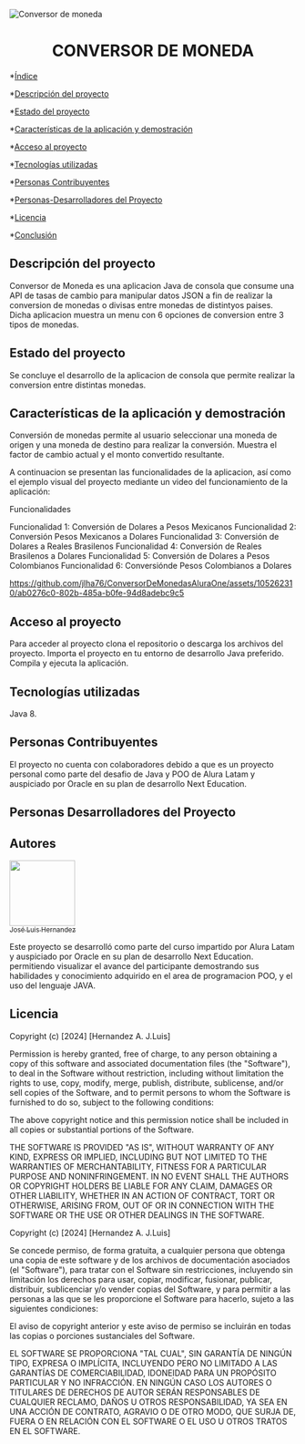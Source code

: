 

![Conversor de moneda](https://github.com/jlha76/ConversorDeMonedasAluraOne/assets/105262310/5dea84a4-05df-4522-bdef-19825833da43)


<h1 align="center"> CONVERSOR DE MONEDA </h1>


*[Índice](#índice)

*[Descripción del proyecto](#descripción-del-proyecto)

*[Estado del proyecto](#Estado-del-proyecto)

*[Características de la aplicación y demostración](#Características-de-la-aplicación-y-demostración)

*[Acceso al proyecto](#acceso-proyecto)

*[Tecnologías utilizadas](#tecnologías-utilizadas)

*[Personas Contribuyentes](#personas-contribuyentes)

*[Personas-Desarrolladores del Proyecto](#personas-desarrolladores)

*[Licencia](#licencia)

*[Conclusión](#conclusión)



<h2 id=#descripción-del-proyecto> Descripción del proyecto </h2>
<p>
Conversor de Moneda es una aplicacion Java de consola que consume una API de tasas de cambio para manipular datos JSON a fin de realizar la conversion de monedas o divisas entre monedas de distintyos paises. Dicha aplicacion muestra un menu con 6 opciones de conversion entre 3 tipos de monedas.
</p>

<h2 id=#Estado-del-proyecto> Estado del proyecto </h2>
<p>
 Se concluye el desarrollo de la aplicacion de consola que permite realizar la conversion entre distintas monedas.
</p>

<h2 id=##Características-de-la-aplicación-y-demostración> Características de la aplicación y demostración </h2>
<p>

Conversión de monedas permite al usuario seleccionar una moneda de origen y una moneda de destino para realizar la conversión. Muestra el factor de cambio actual y el monto convertido resultante.

A continuacion se presentan las funcionalidades de la aplicacion, así como el ejemplo visual del proyecto mediante un video del funcionamiento de la aplicación:

Funcionalidades

Funcionalidad 1: Conversión de  Dolares a Pesos Mexicanos
Funcionalidad 2: Conversión Pesos Mexicanos a Dolares
Funcionalidad 3: Conversión de Dolares a Reales Brasilenos
Funcionalidad 4: Conversión de Reales Brasilenos a Dolares
Funcionalidad 5: Conversión de Dolares a Pesos Colombianos
Funcionalidad 6: Conversiónde Pesos Colombianos a Dolares

https://github.com/jlha76/ConversorDeMonedasAluraOne/assets/105262310/ab0276c0-802b-485a-b0fe-94d8adebc9c5
 
</p>

<h2 id=#acceso-proyecto> Acceso al proyecto </h2>
<p>
Para acceder al proyecto clona el repositorio o descarga los archivos del proyecto. Importa el proyecto en tu entorno de desarrollo Java preferido. Compila y ejecuta la aplicación.
</p>

<h2 id=##tecnologías-utilizadas> Tecnologías utilizadas </h2>
<p>
  Java 8.
</p>

<h2 id=#personas-contribuyentes> Personas Contribuyentes </h2>
<p>
  El proyecto no cuenta con colaboradores debido a que es un proyecto personal como parte del desafio de Java y POO de Alura Latam y auspiciado por Oracle en su plan de desarrollo Next Education.
</p>

<h2 id=#personas-desarrolladores> Personas  Desarrolladores del Proyecto </h2>
<p>

  ## Autores

[<img src="https://avatars.githubusercontent.com/u/105262310?v=4" width=115><br><sub>José Luis Hernandez</sub>](https://github.com/jlha76)

Este proyecto se desarrolló como parte del curso impartido por Alura Latam y auspiciado por Oracle en su plan de desarrollo Next Education. permitiendo visualizar el avance del participante demostrando sus habilidades y conocimiento adquirido en el area de programacion POO, y el uso del lenguaje JAVA.
</p>

<h2 id=#Licencia>Licencia</h2>
<p>

Copyright (c) [2024] [Hernandez A. J.Luis]

Permission is hereby granted, free of charge, to any person obtaining a copy
of this software and associated documentation files (the "Software"), to deal
in the Software without restriction, including without limitation the rights
to use, copy, modify, merge, publish, distribute, sublicense, and/or sell
copies of the Software, and to permit persons to whom the Software is
furnished to do so, subject to the following conditions:

The above copyright notice and this permission notice shall be included in all
copies or substantial portions of the Software.

THE SOFTWARE IS PROVIDED "AS IS", WITHOUT WARRANTY OF ANY KIND, EXPRESS OR
IMPLIED, INCLUDING BUT NOT LIMITED TO THE WARRANTIES OF MERCHANTABILITY,
FITNESS FOR A PARTICULAR PURPOSE AND NONINFRINGEMENT. IN NO EVENT SHALL THE
AUTHORS OR COPYRIGHT HOLDERS BE LIABLE FOR ANY CLAIM, DAMAGES OR OTHER
LIABILITY, WHETHER IN AN ACTION OF CONTRACT, TORT OR OTHERWISE, ARISING FROM,
OUT OF OR IN CONNECTION WITH THE SOFTWARE OR THE USE OR OTHER DEALINGS IN THE
SOFTWARE.



Copyright (c) [2024] [Hernandez A. J.Luis]

Se concede permiso, de forma gratuita, a cualquier persona que obtenga una copia
de este software y de los archivos de documentación asociados (el "Software"), para tratar
con el Software sin restricciones, incluyendo sin limitación los derechos
para usar, copiar, modificar, fusionar, publicar, distribuir, sublicenciar y/o vender
copias del Software, y para permitir a las personas a las que se les proporcione el Software
para hacerlo, sujeto a las siguientes condiciones:

El aviso de copyright anterior y este aviso de permiso se incluirán en todas las
copias o porciones sustanciales del Software.

EL SOFTWARE SE PROPORCIONA "TAL CUAL", SIN GARANTÍA DE NINGÚN TIPO, EXPRESA O
IMPLÍCITA, INCLUYENDO PERO NO LIMITADO A LAS GARANTÍAS DE COMERCIABILIDAD,
IDONEIDAD PARA UN PROPÓSITO PARTICULAR Y NO INFRACCIÓN. EN NINGÚN CASO LOS
AUTORES O TITULARES DE DERECHOS DE AUTOR SERÁN RESPONSABLES DE CUALQUIER RECLAMO, DAÑOS U OTROS
RESPONSABILIDAD, YA SEA EN UNA ACCIÓN DE CONTRATO, AGRAVIO O DE OTRO MODO, QUE SURJA DE,
FUERA O EN RELACIÓN CON EL SOFTWARE O EL USO U OTROS TRATOS EN EL
SOFTWARE.
</p>


